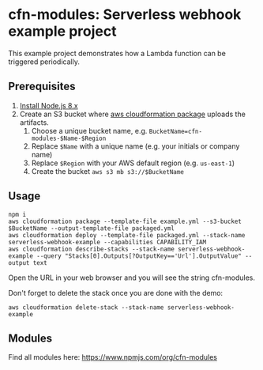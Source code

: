 # cfn-modules: Serverless webhook example project

This example project demonstrates how a Lambda function can be triggered periodically.

## Prerequisites

1. [Install Node.js 8.x](https://nodejs.org/)
2. Create an S3 bucket where [aws cloudformation package](https://docs.aws.amazon.com/cli/latest/reference/cloudformation/package.html) uploads the artifacts.
    1. Choose a unique bucket name, e.g. `BucketName=cfn-modules-$Name-$Region`
    2. Replace `$Name` with a unique name (e.g. your initials or company name)
    3. Replace `$Region` with your AWS default region (e.g. `us-east-1`)
    4. Create the bucket `aws s3 mb s3://$BucketName`

## Usage

```
npm i
aws cloudformation package --template-file example.yml --s3-bucket $BucketName --output-template-file packaged.yml
aws cloudformation deploy --template-file packaged.yml --stack-name serverless-webhook-example --capabilities CAPABILITY_IAM
aws cloudformation describe-stacks --stack-name serverless-webhook-example --query "Stacks[0].Outputs[?OutputKey=='Url'].OutputValue" --output text
```

Open the URL in your web browser and you will see the string cfn-modules.

Don't forget to delete the stack once you are done with the demo:

```
aws cloudformation delete-stack --stack-name serverless-webhook-example
```

## Modules

Find all modules here: https://www.npmjs.com/org/cfn-modules
